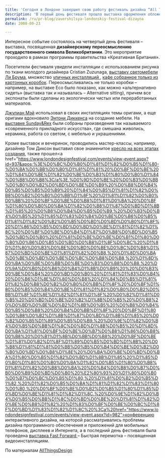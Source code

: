 ```yaml
---
title: 'Сегодня в Лондоне завершил свою работу фестиваль дизайна “All Things Design”'
description: 'В первый день фестиваля прошла выставка оформления обложек музыкальных дисков. Это отдельное направление в дизайне, так как обложка диска, также, как и дизайн упаковки для парфюмерной продукции, создается в жестких условиях, так как картинка должна отражать особенности музыки. Примеры работ можно посмотреть <a href="https://www.arts.ac.uk/artsgallery/">в блоге выставки </a>. В отборе работ участвовал редактор GQ Дилан Джонс, дизайнер Питер Савилль, автор концепции Joy Division, который сказал, что «с сороковых до пятидесятых, до появления стильных журналов и MTV, обложка была самым важным способом коммуникации молодых людей всего мира». Также в первый день прошла выставка инвертированного дизайна, где дизайн-студия  Beyond Valley объединила свои усилия с компанией брендинга I-am associates и организовали <a href="https://www.i-amonline.com/invertedabout.html">выставочный зал инвертированных вещей</a>, где основная идея – это двусторонние ткани, одежда которую можно выворачивать наизнанку, и инвертированные цвета.'
permalink: /ru/pr-blog/zavershilsya-londonskiy-festival-dizayna
date: 2008-09-23

---
```


Интересное событие состоялось на четвертый день фестиваля – выставка, посвященная <strong>дизайнерскому переосмыслению государственного символа Великобритании</strong>. Это мероприятие проходило в рамках программы правительства «Креативная Британия».

Посетители фестиваля увидели инсталляции с использованием рисунка по ткани молодого дизайнера Cristian Zuzunaga, <a href="https://mocoloco.com/archives/005990.php">выставку светомебели Ли Брума</a>, множество <a href="https://moderncraft.blogspot.com/2008/09/london-design-festival-2008.html">уличных инсталляций </a>, <a href="https://carmenlew102a.blogspot.com/2008/09/london-design-festival-2008-cardboard.html">кафе собранное только из картонных коробок</a>. Переосмысливались не только коробки – например, на выставке Eco было показано, как можно «альтернативно сидеть» (выставка так и называлась – Alternative sitting), причем все экспонаты были сделаны из экологически чистых или переработанных материалов.

<a href="https://www.designboom.com/weblog/cat/8/view/3977/london-design-festival-08-wrap-3-bar-by-julian-mayor-for-tent-london.html"> Джулиан Мэй</a> использовал в своих инсталляциях темы оригами, а еще оригами вдохновило <a href="https://www.anthonydickens.com/root.aspx?pointerID=a7cad1f76d1c48f79e50d796a66665a2">Энтони Диккенса</a> на создание мебели. На <a href="https://www.sundayandrex.com/cms/">выставке Sunday&Rex</a> были собраны произведения так называемого «современного прикладного искусства», где смешана живопись, керамика, работа со светом, с мебелью и украшениями.

Кроме выставок и вечеринок, проводились мастер-классы, например, дизайнер Том Диксон выставил свое знаменитое <a href="https://www.designboom.com/weblog/cat/8/view/3979/london-design-festival-08-tom-dixon-wingback-chair.html">кресло на всех этапах создания</a>, также прошел<a href="https://www.londondesignfestival.com/events/view-event.aspx?id=937&apos;%3E%D0%BC%D0%B0%D1%81%D1%82%D0%B5%D1%80-%D0%BA%D0%BB%D0%B0%D1%81%D1%81%20%D0%BF%D0%BE%20%D1%84%D0%BE%D1%82%D0%BE%D0%B3%D1%80%D0%B0%D1%84%D0%B8%D0%B8%3C/a%3E.%D0%9D%D0%BE%20%D0%B3%D0%BB%D0%B0%D0%B2%D0%BD%D0%BE%D0%B9%20%D0%B8%D0%B4%D0%B5%D0%B5%D0%B9%20%D1%84%D0%B5%D1%81%D1%82%D0%B8%D0%B2%D0%B0%D0%BB%D1%8F%20%D1%81%D1%82%D0%B0%D0%BB%20%D0%BF%D0%BE%D0%B8%D1%81%D0%BA%20%D0%BF%D1%80%D0%B0%D0%BA%D1%82%D0%B8%D1%87%D0%BD%D1%8B%D1%85%20%D0%B8%D0%B4%D0%B5%D0%B9,%20%D0%B3%D0%B4%D0%B5%20%D1%85%D1%83%D0%B4%D0%BE%D0%B6%D0%B5%D1%81%D1%82%D0%B2%D0%B5%D0%BD%D0%BD%D0%B0%D1%8F%20%D1%86%D0%B5%D0%BD%D0%BD%D0%BE%D1%81%D1%82%D1%8C%20%D0%BF%D0%BE%D0%B4%D1%87%D0%B8%D0%BD%D0%B5%D0%BD%D0%B0%20%D1%81%D0%BE%D0%BE%D0%B1%D1%80%D0%B0%D0%B6%D0%B5%D0%BD%D0%B8%D1%8F%D0%BC%20%D1%8D%D1%80%D0%B3%D0%BE%D0%BD%D0%BE%D0%BC%D0%B8%D1%87%D0%BD%D0%BE%D1%81%D1%82%D0%B8,%20%D1%8D%D0%BA%D0%BE%D0%BD%D0%BE%D0%BC%D0%B8%D0%B8,%20%D1%8D%D0%BA%D0%BE%D0%BB%D0%BE%D0%B3%D0%B8%D0%B8.%20%D0%9A%D0%B0%D0%B6%D0%B4%D1%8B%D0%B9%20%20%D0%B3%D0%BE%D0%B4%20%D0%BD%D0%B0%20%D1%81%D1%83%D0%B4%20%D0%B6%D1%8E%D1%80%D0%B8%20%D1%84%D0%B5%D1%81%D1%82%D0%B8%D0%B2%D0%B0%D0%BB%D1%8F%20%D0%BF%D1%80%D0%B5%D0%B4%D0%BE%D1%81%D1%82%D0%B0%D0%B2%D0%BB%D1%8F%D1%8E%D1%82%D1%81%D1%8F%20%D0%B2%D1%81%D0%B5%20%D0%BD%D0%BE%D0%B2%D1%8B%D0%B5%20%D0%B8%20%D0%BD%D0%BE%D0%B2%D1%8B%D0%B5%20%D0%B8%D0%B4%D0%B5%D0%B8%20%D0%B4%D0%BB%D1%8F%20%D0%BF%D1%80%D0%B8%D0%B2%D1%8B%D1%87%D0%BD%D1%8B%D1%85%20%D0%B2%D0%B5%D1%89%D0%B5%D0%B9.%20%D0%9E%D1%82%D0%B4%D0%B5%D0%BB%D1%8C%D0%BD%D1%8B%D0%B5%20%D1%8D%D0%BA%D1%81%D0%BF%D0%BE%D0%B7%D0%B8%D1%86%D0%B8%D0%B8%20%D0%B1%D1%8B%D0%BB%D0%B8%20%D0%BF%D0%BE%D1%81%D0%B2%D1%8F%D1%89%D0%B5%D0%BD%D1%8B%20%D0%B8%D1%81%D1%81%D0%BB%D0%B5%D0%B4%D0%BE%D0%B2%D0%B0%D0%BD%D0%B8%D1%8E%20%D0%BA%D0%BE%D0%BD%D0%BA%D1%80%D0%B5%D1%82%D0%BD%D1%8B%D1%85%20%D1%85%D0%B0%D1%80%D0%B0%D0%BA%D1%82%D0%B5%D1%80%D0%B8%D1%81%D1%82%D0%B8%D0%BA%20%D0%B4%D0%B8%D0%B7%D0%B0%D0%B9%D0%BD%D0%B0%20%E2%80%93%20%D1%80%D0%B0%D0%B7%D0%BC%D0%B5%D1%80,%20%D1%81%D0%B2%D0%B5%D1%82,%20%D1%82%D0%B5%D0%BA%D1%81%D1%82%D1%83%D1%80%D0%B0,%20%D0%BF%D0%BE%D0%B2%D0%B5%D1%80%D1%85%D0%BD%D0%BE%D1%81%D1%82%D1%8C.%20%D0%9E%D1%82%D0%B4%D0%B5%D0%BB%D1%8C%D0%BD%D0%BE%20%D1%81%D1%82%D0%BE%D0%B8%D1%82%20%D1%83%D0%BF%D0%BE%D0%BC%D1%8F%D0%BD%D1%83%D1%82%D1%8C%20%3Ca%20href="https://www.londondesignfestival.com/events/view-event.aspx?id=982">конференцию интерактивного дизайна</a>, на которой рассматривались проблемы дизайна программного обеспечения и приложений для мобильных телефонов, дисплеев и Интернета, а в последний день фестиваля была проведена <a href="https://www.londondesignfestival.com/events/view-event.aspx?id=841">выставка Fast Forward </a>– Быстрая перемотка – посвященная видеоинсталляциям.

По материалам <a href="https://www.londondesignfestival.com/">AllThingsDesign</a>

